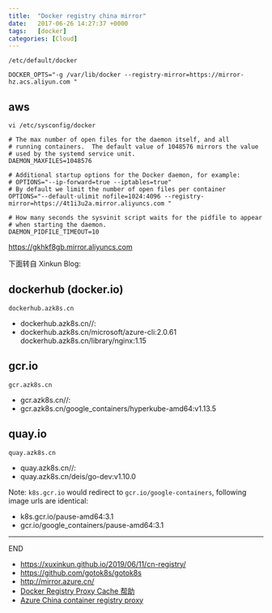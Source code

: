 ```yaml
---
title:  "Docker registry china mirror"
date:   2017-06-26 14:27:37 +0000
tags:   [docker]
categories: [Cloud]
---
```


`/etc/default/docker`

```
DOCKER_OPTS="-g /var/lib/docker --registry-mirror=https://mirror-hz.acs.aliyun.com "
```

## aws

`vi /etc/sysconfig/docker`


```shell script
# The max number of open files for the daemon itself, and all
# running containers.  The default value of 1048576 mirrors the value
# used by the systemd service unit.
DAEMON_MAXFILES=1048576

# Additional startup options for the Docker daemon, for example:
# OPTIONS="--ip-forward=true --iptables=true"
# By default we limit the number of open files per container
OPTIONS="--default-ulimit nofile=1024:4096 --registry-mirror=https://4t1i3u2a.mirror.aliyuncs.com "

# How many seconds the sysvinit script waits for the pidfile to appear
# when starting the daemon.
DAEMON_PIDFILE_TIMEOUT=10
```

https://gkhkf8gb.mirror.aliyuncs.com

下面转自 Xinkun Blog:

## dockerhub (docker.io)	
`dockerhub.azk8s.cn`	
- dockerhub.azk8s.cn/<repo-name>/<image-name>:<version>	
- dockerhub.azk8s.cn/microsoft/azure-cli:2.0.61 dockerhub.azk8s.cn/library/nginx:1.15

## gcr.io	
`gcr.azk8s.cn`	
- gcr.azk8s.cn/<repo-name>/<image-name>:<version>	
- gcr.azk8s.cn/google_containers/hyperkube-amd64:v1.13.5

## quay.io	
`quay.azk8s.cn`	
- quay.azk8s.cn/<repo-name>/<image-name>:<version>	
- quay.azk8s.cn/deis/go-dev:v1.10.0

Note: `k8s.gcr.io` would redirect to `gcr.io/google-containers`, following image urls are identical:

- k8s.gcr.io/pause-amd64:3.1
- gcr.io/google_containers/pause-amd64:3.1

---
END

- https://xuxinkun.github.io/2019/06/11/cn-registry/
- https://github.com/gotok8s/gotok8s
- http://mirror.azure.cn/
- [Docker Registry Proxy Cache 帮助](http://mirror.azure.cn/help/docker-registry-proxy-cache.html)
- [Azure China container registry proxy](https://github.com/Azure/container-service-for-azure-china/tree/master/aks#22-container-registry-proxy)
